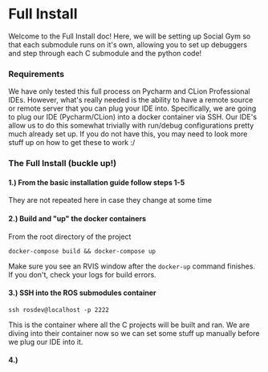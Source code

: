 # Full Install

Welcome to the Full Install doc!  Here, we will be setting up Social Gym so that each submodule runs on it's
own, allowing you to set up debuggers and step through each C submodule and the python code!

### Requirements

We have only tested this full process on Pycharm and CLion Professional IDEs.  However, what's really needed
is the ability to have a remote source or remote server that you can plug your IDE into.  Specifically, 
we are going to plug our IDE (Pycharm/CLion) into a docker container via SSH.  Our IDE's allow us to do this 
somewhat trivially with run/debug configurations pretty much already set up.  If you do not have this, you may
need to look more stuff up on how to get these to work :/ 

### The Full Install (buckle up!)

#### 1.) From the basic installation guide follow steps 1-5

They are not repeated here in case they change at some time

#### 2.) Build and "up" the docker containers

From the root directory of the project

```shell
docker-compose build && docker-compose up
```

Make sure you see an RVIS window after the `docker-up` command finishes.  If you don't, check your logs for build 
errors.

#### 3.) SSH into the ROS submodules container

```shell
ssh rosdev@localhost -p 2222
```

This is the container where all the C projects will be built and ran.  We are diving into their container now
so we can set some stuff up manually before we plug our IDE into it.

#### 4.) 